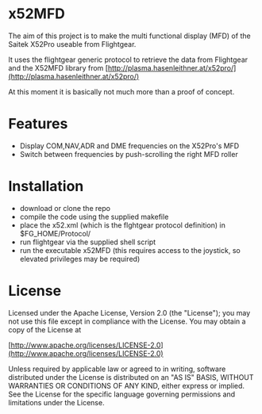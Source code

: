 x52MFD
======

The aim of this project is to make the multi functional display (MFD) of the Saitek X52Pro useable from Flightgear.

It uses the flightgear generic protocol to retrieve the data from Flightgear and the X52MFD library from [http://plasma.hasenleithner.at/x52pro/](http://plasma.hasenleithner.at/x52pro/)
 
At this moment it is basically not much more than a proof of concept.

Features
========

- Display COM,NAV,ADR and DME frequencies on the X52Pro's MFD
- Switch between frequencies by push-scrolling the right MFD roller

Installation
===========
- download or clone the repo
- compile the code using the supplied makefile
- place the x52.xml (which is the flghtgear protocol definition) in $FG_HOME/Protocol/
- run flightgear via the supplied shell script
- run the executable x52MFD (this requires access to the joystick, so elevated privileges may be required)


License
=======
Licensed under the Apache License, Version 2.0 (the "License");
you may not use this file except in compliance with the License.
You may obtain a copy of the License at
 
[http://www.apache.org/licenses/LICENSE-2.0](http://www.apache.org/licenses/LICENSE-2.0)
 
Unless required by applicable law or agreed to in writing, software
distributed under the License is distributed on an "AS IS" BASIS,
WITHOUT WARRANTIES OR CONDITIONS OF ANY KIND, either express or implied.
See the License for the specific language governing permissions and
limitations under the License.


